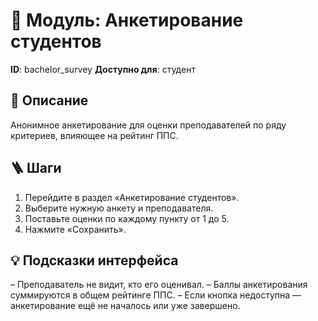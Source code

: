 # 📘 Модуль: Анкетирование студентов
**ID**: bachelor_survey
**Доступно для**: студент

## 📝 Описание
Анонимное анкетирование для оценки преподавателей по ряду критериев, влияющее на рейтинг ППС.

## 🪜 Шаги
1. Перейдите в раздел «Анкетирование студентов».
2. Выберите нужную анкету и преподавателя.
3. Поставьте оценки по каждому пункту от 1 до 5.
4. Нажмите «Сохранить».

## 💡 Подсказки интерфейса
– Преподаватель не видит, кто его оценивал.
– Баллы анкетирования суммируются в общем рейтинге ППС.
– Если кнопка недоступна — анкетирование ещё не началось или уже завершено.
